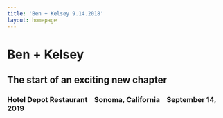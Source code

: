 ```yaml
---
title: 'Ben + Kelsey 9.14.2018'
layout: homepage
---
```

# Ben + Kelsey

## The start of an exciting new chapter

### Hotel Depot Restaurant &nbsp;&nbsp; Sonoma, California &nbsp;&nbsp; September 14, 2019